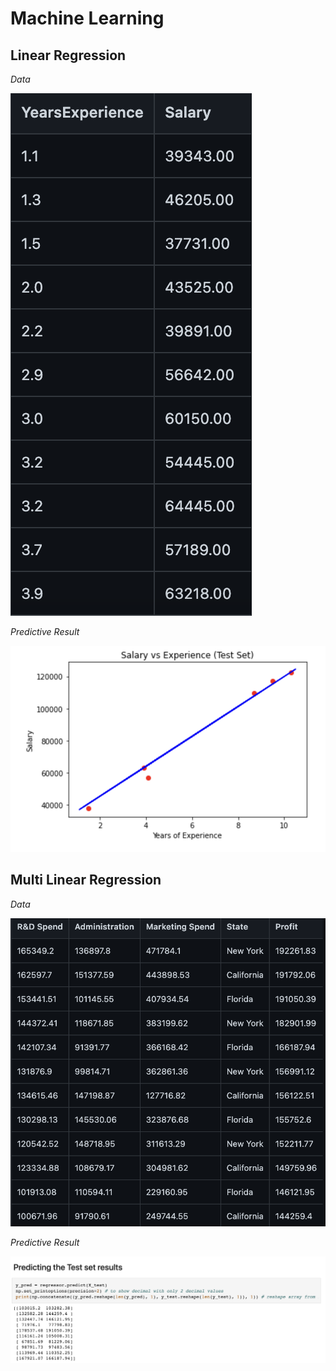 # Machine Learning

## Linear Regression

_Data_

![Salary Data](salary_data.png)

_Predictive Result_

![Salary Predictive Chart](salary_linear_regression.png)

## Multi Linear Regression

_Data_

![](startup_data.png)

_Predictive Result_

![Startup Predictive Chart](startup_multi_linear_regression.png)

